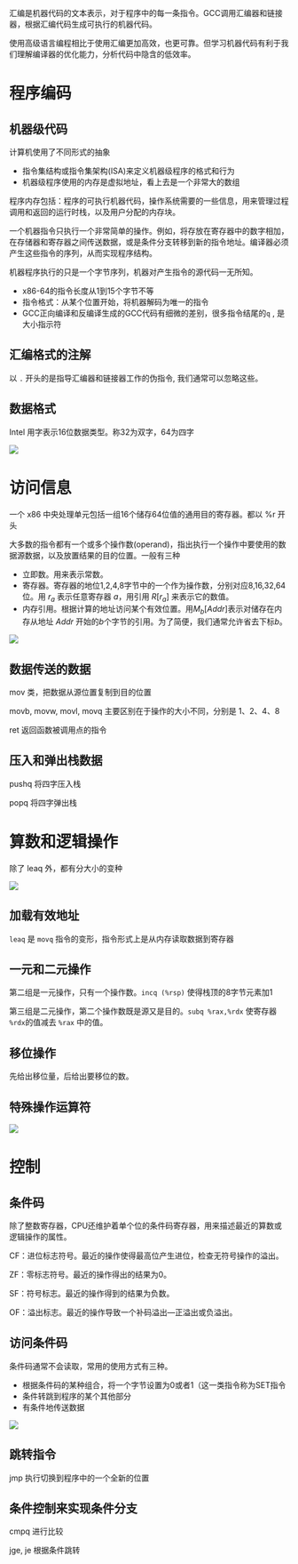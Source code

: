 汇编是机器代码的文本表示，对于程序中的每一条指令。GCC调用汇编器和链接器，根据汇编代码生成可执行的机器代码。

使用高级语言编程相比于使用汇编更加高效，也更可靠。但学习机器代码有利于我们理解编译器的优化能力，分析代码中隐含的低效率。

# 程序编码

## 机器级代码

计算机使用了不同形式的抽象

- 指令集结构或指令集架构(ISA)来定义机器级程序的格式和行为
- 机器级程序使用的内存是虚拟地址，看上去是一个非常大的数组

程序内存包括：程序的可执行机器代码，操作系统需要的一些信息，用来管理过程调用和返回的运行时栈，以及用户分配的内存块。

一个机器指令只执行一个非常简单的操作。例如，将存放在寄存器中的数字相加，在存储器和寄存器之间传送数据，或是条件分支转移到新的指令地址。编译器必须产生这些指令的序列，从而实现程序结构。

机器程序执行的只是一个字节序列，机器对产生指令的源代码一无所知。

- x86-64的指令长度从1到15个字节不等
- 指令格式：从某个位置开始，将机器解码为唯一的指令
- GCC正向编译和反编译生成的GCC代码有细微的差别，很多指令结尾的`q` , 是大小指示符

## 汇编格式的注解

以 `.` 开头的是指导汇编器和链接器工作的伪指令, 我们通常可以忽略这些。

## 数据格式

Intel 用字表示16位数据类型。称32为双字，64为四字

![](https://cdn.jsdelivr.net/gh/Jerrywang959/mypicchuang@master/img/1618984481915-1618984481904.png)
# 访问信息

一个 x86 中央处理单元包括一组16个储存64位值的通用目的寄存器。都以 %r 开头

大多数的指令都有一个或多个操作数(operand)，指出执行一个操作中要使用的数据源数据，以及放置结果的目的位置。一般有三种

- 立即数。用来表示常数。
- 寄存器。寄存器的地位1,2,4,8字节中的一个作为操作数，分别对应8,16,32,64位。用 $r_a$ 表示任意寄存器 $a$，用引用 $R[r_a]$ 来表示它的数值。
- 内存引用。根据计算的地址访问某个有效位置。用$M_b[Addr]$表示对储存在内存从地址 $Addr$ 开始的$b$个字节的引用。为了简便，我们通常允许省去下标$b$。

![](https://cdn.jsdelivr.net/gh/Jerrywang959/mypicchuang@master/img/1618984504090-1618984504080.png)

## 数据传送的数据

mov 类，把数据从源位置复制到目的位置

movb, movw, movl, movq 主要区别在于操作的大小不同，分别是  1、2、4、8

ret 返回函数被调用点的指令

## 压入和弹出栈数据

pushq 将四字压入栈

popq 将四字弹出栈

# 算数和逻辑操作

除了 leaq 外，都有分大小的变种

![](https://cdn.jsdelivr.net/gh/Jerrywang959/mypicchuang@master/img/1618984520305-1618984520298.png)

## 加载有效地址

 `leaq` 是 `movq` 指令的变形，指令形式上是从内存读取数据到寄存器

## 一元和二元操作

第二组是一元操作，只有一个操作数。`incq (%rsp)` 使得栈顶的8字节元素加1

第三组是二元操作，第二个操作数既是源又是目的。`subq %rax,%rdx` 使寄存器 `%rdx`的值减去 `%rax` 中的值。

## 移位操作

先给出移位量，后给出要移位的数。

## 特殊操作运算符

![](https://cdn.jsdelivr.net/gh/Jerrywang959/mypicchuang@master/img/1618984534404-1618984534397.png)
# 控制

## 条件码

除了整数寄存器，CPU还维护着单个位的条件码寄存器，用来描述最近的算数或逻辑操作的属性。

CF：进位标志符号。最近的操作使得最高位产生进位，检查无符号操作的溢出。

ZF：零标志符号。最近的操作得出的结果为0。

SF：符号标志。最近的操作得到的结果为负数。

OF：溢出标志。最近的操作导致一个补码溢出—正溢出或负溢出。

## 访问条件码

条件码通常不会读取，常用的使用方式有三种。

- 根据条件码的某种组合，将一个字节设置为0或者1（这一类指令称为SET指令
- 条件转跳到程序的某个其他部分
- 有条件地传送数据

![](https://cdn.jsdelivr.net/gh/Jerrywang959/mypicchuang@master/img/1618984548360-1618984548352.png)

## 跳转指令

jmp 执行切换到程序中的一个全新的位置

## 条件控制来实现条件分支

cmpq 进行比较

jge, je 根据条件跳转